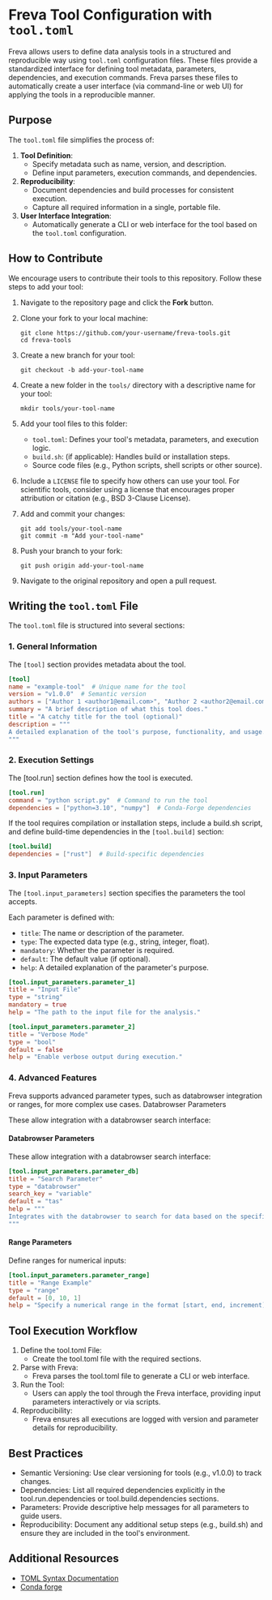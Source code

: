 # Freva Tool Configuration with `tool.toml`

Freva allows users to define data analysis tools in a structured and
reproducible way using `tool.toml` configuration files. These files provide
a standardized interface for defining tool metadata, parameters, dependencies,
and execution commands. Freva parses these files to automatically create a
user interface (via command-line or web UI) for applying the tools in a
reproducible manner.

## Purpose

The `tool.toml` file simplifies the process of:
1. **Tool Definition**:
   - Specify metadata such as name, version, and description.
   - Define input parameters, execution commands, and dependencies.
2. **Reproducibility**:
   - Document dependencies and build processes for consistent execution.
   - Capture all required information in a single, portable file.
3. **User Interface Integration**:
   - Automatically generate a CLI or web interface for the tool based on
     the `tool.toml` configuration.


## How to Contribute

We encourage users to contribute their tools to this repository. Follow these 
steps to add your tool:

1. Navigate to the repository page and click the **Fork** button.
1. Clone your fork to your local machine:
    ```console
    git clone https://github.com/your-username/freva-tools.git
    cd freva-tools
    ```
1. Create a new branch for your tool:
    ```console
    git checkout -b add-your-tool-name
    ```
1. Create a new folder in the `tools/` directory with a descriptive name for your tool:
    ```console
    mkdir tools/your-tool-name
    ```
1. Add your tool files to this folder:
    - `tool.toml`: Defines your tool's metadata, parameters, and execution logic.
    - `build.sh`: (if applicable): Handles build or installation steps.
    - Source code files (e.g., Python scripts, shell scripts or other source).

1. Include a `LICENSE` file to specify how others can use your tool. For scientific tools, 
  consider using a license that encourages proper attribution or citation (e.g., BSD 3-Clause License).

1. Add and commit your changes:
    ```console
    git add tools/your-tool-name
    git commit -m "Add your-tool-name"
    ```

1. Push your branch to your fork:
    ```console
    git push origin add-your-tool-name
    ```
1. Navigate to the original repository and open a pull request.

## Writing the `tool.toml` File

The `tool.toml` file is structured into several sections:

### **1. General Information**
The `[tool]` section provides metadata about the tool.

```toml
[tool]
name = "example-tool"  # Unique name for the tool
version = "v1.0.0"  # Semantic version
authors = ["Author 1 <author1@email.com>", "Author 2 <author2@email.com>"]
summary = "A brief description of what this tool does."
title = "A catchy title for the tool (optional)"
description = """
A detailed explanation of the tool's purpose, functionality, and usage.
"""
```

### **2. Execution Settings**
The [tool.run] section defines how the tool is executed.

```toml
[tool.run]
command = "python script.py"  # Command to run the tool
dependencies = ["python=3.10", "numpy"]  # Conda-Forge dependencies
```

If the tool requires compilation or installation steps, include a build.sh script,
and define build-time dependencies in the `[tool.build]` section:

```toml
[tool.build]
dependencies = ["rust"]  # Build-specific dependencies
```

### **3. Input Parameters**

The `[tool.input_parameters]` section specifies the parameters the tool accepts.

Each parameter is defined with:

- `title`: The name or description of the parameter.
- `type`: The expected data type (e.g., string, integer, float).
- `mandatory`: Whether the parameter is required.
- `default`: The default value (if optional).
- `help`: A detailed explanation of the parameter's purpose.


```toml
[tool.input_parameters.parameter_1]
title = "Input File"
type = "string"
mandatory = true
help = "The path to the input file for the analysis."

[tool.input_parameters.parameter_2]
title = "Verbose Mode"
type = "bool"
default = false
help = "Enable verbose output during execution."
```

### **4. Advanced Features**

Freva supports advanced parameter types, such as databrowser integration or ranges, for more complex use cases.
Databrowser Parameters

These allow integration with a databrowser search interface:

#### Databrowser Parameters

These allow integration with a databrowser search interface:

```toml
[tool.input_parameters.parameter_db]
title = "Search Parameter"
type = "databrowser"
search_key = "variable"
default = "tas"
help = """
Integrates with the databrowser to search for data based on the specified key.
"""
```

#### Range Parameters

Define ranges for numerical inputs:

```toml
[tool.input_parameters.parameter_range]
title = "Range Example"
type = "range"
default = [0, 10, 1]
help = "Specify a numerical range in the format [start, end, increment]."
```

## Tool Execution Workflow

1. Define the tool.toml File:
    - Create the tool.toml file with the required sections.
1. Parse with Freva:
    - Freva parses the tool.toml file to generate a CLI or web interface.
1. Run the Tool:
    - Users can apply the tool through the Freva interface, providing input parameters interactively or via scripts.
1. Reproducibility:
    - Freva ensures all executions are logged with version and parameter details for reproducibility.


## Best Practices

- Semantic Versioning: Use clear versioning for tools (e.g., v1.0.0) to track changes.
- Dependencies: List all required dependencies explicitly in the tool.run.dependencies or tool.build.dependencies sections.
- Parameters: Provide descriptive help messages for all parameters to guide users.
- Reproducibility: Document any additional setup steps (e.g., build.sh) and ensure they are included in the tool's environment.

## Additional Resources

- [TOML Syntax Documentation](https://toml.io)
- [Conda forge](https://conda-forge.org/)
